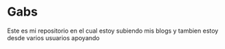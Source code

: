 # Gabs

Este es mi repositorio
en el cual estoy subiendo mis blogs y tambien estoy desde varios usuarios apoyando
